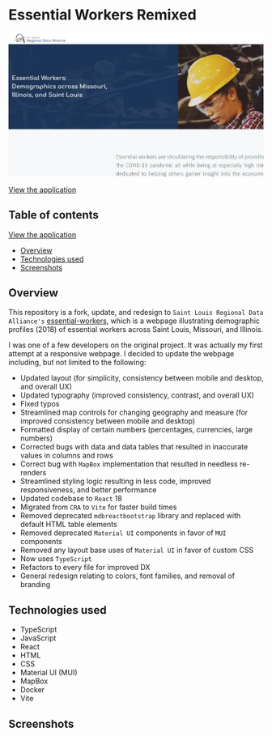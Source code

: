 # Essential Workers Remixed

<img src="/presentation/thumbnail.webp" width="650">

[View the application](https://master.dsexgnsfjzs36.amplifyapp.com/)

## Table of contents

[View the application](https://master.dsexgnsfjzs36.amplifyapp.com/)

- [Overview](#overview)
- [Technologies used](#technologies-used)
- [Screenshots](#screenshots)

## Overview

This repository is a fork, update, and redesign to `Saint Louis Regional Data Alliance's` [essential-workers](https://github.com/stlrda/essential-workers), which is a webpage illustrating demographic profiles (2018) of essential workers across Saint Louis, Missouri, and Illinois.

I was one of a few developers on the original project. It was actually my first attempt at a responsive webpage. I decided to update the webpage including, but not limited to the following:

- Updated layout (for simplicity, consistency between mobile and desktop, and overall UX)
- Updated typography (improved consistency, contrast, and overall UX)
- Fixed typos
- Streamlined map controls for changing geography and measure (for improved consistency between mobile and desktop)
- Formatted display of certain numbers (percentages, currencies, large numbers)
- Corrected bugs with data and data tables that resulted in inaccurate values in columns and rows
- Correct bug with `MapBox` implementation that resulted in needless re-renders
- Streamlined styling logic resulting in less code, improved responsiveness, and better performance
- Updated codebase to `React` 18
- Migrated from `CRA` to `Vite` for faster build times
- Removed deprecated `mdbreactbootstrap` library and replaced with default HTML table elements
- Removed deprecated `Material UI` components in favor of `MUI` components
- Removed any layout base uses of `Material UI` in favor of custom CSS
- Now uses `TypeScript`
- Refactors to every file for improved DX
- General redesign relating to colors, font families, and removal of branding

## Technologies used

- TypeScript
- JavaScript
- React
- HTML
- CSS
- Material UI (MUI)
- MapBox
- Docker
- Vite

## Screenshots

